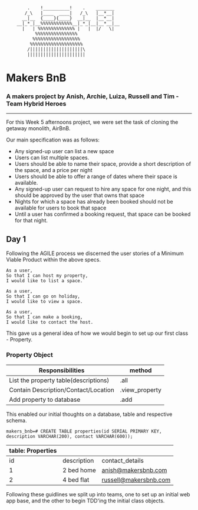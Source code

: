        
            .    !__________!    .    _______
           /_\   |____  ____|   /_\   |__*__|
          __|__  {____}{____}  __|__  |__*__|
        __|_*_|__%%%%%%%%%%%%__|_*_|__|__*__|__
          |   | %%%%%%%%%%%%%% |   |  |/   \|
               %%%%%%%%%%%%%%%%
              %%%%%%%%%%%%%%%%%%
             %%%%%%%%%%%%%%%%%%%%
            /||||||||||||||||||||\
            ||||||||||||||||||||||


# Makers BnB
### A makers project by Anish, Archie, Luiza, Russell and Tim - Team Hybrid Heroes
---

For this Week 5 afternoons project, we were set the task of cloning the getaway monolith, AirBnB. 

Our main specification was as follows:
- Any signed-up user can list a new space
- Users can list multiple spaces.
- Users should be able to name their space, provide a short description of the space, and a price per night
- Users should be able to offer a range of dates where their space is available.
- Any signed-up user can request to hire any space for one night, and this should be approved by the user that owns that space
- Nights for which a space has already been booked should not be available for users to book that space
- Until a user has confirmed a booking request, that space can be booked for that night.

## Day 1

Following the AGILE process we discerned the user stories of a Minimum Viable Product within the above specs.

```
As a user,
So that I can host my property,
I would like to list a space.`

As a user,
So that I can go on holiday,
I would like to view a space.

As a user,
So that I can make a booking,
I would like to contact the host.
```

This gave us a general idea of how we would begin to set up our first class - Property.

### Property Object

| Responsibilities | method  |
| ----------- | ----------- |
| List the property table(descriptions) | .all |
| Contain Description/Contact/Location | .view_property |
| Add property to database | .add |

This enabled our initial thoughts on a database, table and respective schema.

```
makers_bnb=# CREATE TABLE properties(id SERIAL PRIMARY KEY, description VARCHAR(200), contact VARCHAR(600));
```
| table: Properties |   |   |
| ----------- | ----------- | ----------- |
| id | description  | contact_details
| 1 | 2 bed home | anish@makersbnb.com
| 2 | 4 bed flat | russell@makersbnb.com

Following these guidlines we split up into teams, one to set up an initial web app base, and the other to begin TDD'ing the initial class objects.
